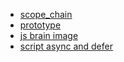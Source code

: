 * [scope\_chain](javascript/javasub.md)
* [prototype](javascript/prototype.md)
* [js brain image](javascript/js-brain-image.md)
* [script async and defer](javascript/asyncAndDefer.md)




